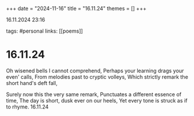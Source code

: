 +++
date = "2024-11-16"
title = "16.11.24"
themes = []
+++

16.11.2024 23:16

tags: #personal
links: [[poems]]

# 16.11.24

Oh wisened bells I cannot comprehend,
Perhaps your learning drags your even' calls,
From melodies past to cryptic volleys,
Which strictly remark the short hand's deft fall,

Surely now this the very same remark,
Punctuates a different essence of time,
The day is short, dusk ever on our heels,
Yet every tone is struck as if to rhyme.
16.11.24

